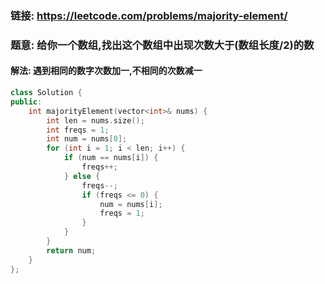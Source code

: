 ### 链接: https://leetcode.com/problems/majority-element/

### 题意: 给你一个数组,找出这个数组中出现次数大于(数组长度/2)的数

#### 解法: 遇到相同的数字次数加一,不相同的次数减一

```C++
class Solution {
public:
    int majorityElement(vector<int>& nums) {
        int len = nums.size();
        int freqs = 1;
        int num = nums[0];
        for (int i = 1; i < len; i++) {
            if (num == nums[i]) {
                freqs++;                
            } else {
                freqs--;
                if (freqs <= 0) {
                    num = nums[i];
                    freqs = 1;
                }
            }
        }
        return num;
    }
};
```


